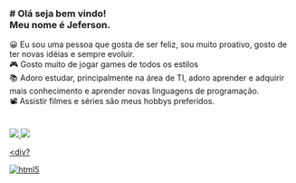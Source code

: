 <div>
<h3> # Olá seja bem vindo!<br>
Meu nome é Jeferson.<br> </h3>
</div>
😀 Eu sou uma pessoa que gosta de ser feliz, sou muito proativo, gosto de ter novas idéias e sempre evoluir.<br>
🎮 Gosto muito de jogar games de todos os estilos<br>
📚 Adoro estudar, principalmente na área de TI, adoro aprender e adquirir mais conhecimento e aprender novas linguagens de programação.<br>
📽 Assistir filmes e séries são meus hobbys preferidos.<br><br><br>

<div>
  <a href="https://github.com/Artking3010">
  <img heinght="180em" src="https://github-readme-stats.vercel.app/api?username=artking3010&show_icons=true&theme=tokyonight&inclue_all_commits=true&cont_private+true"/>
  <img heinght="180em" src="https://github-readme-stats.vercel.app/api/top-langs/?username=artking3010&layout=compact&langs_count=16&theme=tokyonight"/>
</div>

<div?

  <img align="center" alt="html5" src= "https://img.shields.io/badge/HTML5-E34F26?style=for-the-badge&logo=html5&logoColor=white">

</div>

    
